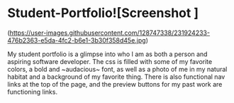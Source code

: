 # Student-Portfolio![Screenshot ]
(https://user-images.githubusercontent.com/128747338/231924233-476b2363-e5da-4fc2-b6e1-3b30f358d45e.jpg)

My student portfolio is a glimpse into who I am as both a person and aspiring software developer. The css is filled with some of my favorite colors, a bold and ~audacious~ font, as well as a photo of me in my natural habitat and a background of my favorite thing. 
There is also functional nav links at the top of the page, and the preview buttons for my past work are functioning links.
